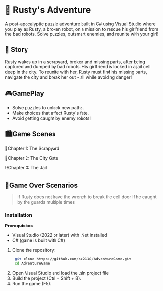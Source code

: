 # 🤖 Rusty's Adventure

A post-apocalyptic puzzle adventure built in C# using Visual Studio where you play as Rusty, a broken robot, on a mission to rescue his girlfriend from the bad robots. Solve puzzles, outsmart enemies, and reunite with your girl!

## 📜 Story
Rusty wakes up in a scrapyard, broken and missing parts, after being captured and dumped by bad robots. His girlfriend is locked in a jail cell deep in the city. To reunite with her, Rusty must find his missing parts, navigate the city and break her out - all while avoiding danger!

## 🎮GamePlay

 - Solve puzzles to unlock new paths. 
 - Make choices that affect Rusty's fate.
 - Avoid getting caught by enemy robots!

## 🏙️Game Scenes

🔧Chapter 1: The Scrapyard

🚪Chapter 2: The City Gate

⛓️Chapter 3: The Jail

## 👾Game Over Scenarios

> If Rusty does not have the wrench to break the cell door
> If he caught by the guards multiple times 

### Installation

**Prerequisites**

 - Visual Studio (2022 or later) with .Net installed
 - C# (game is built with C#)

 

 1. Clone the repository:  
      ```bash
       git clone https://github.com/su2118/AdventureGame.git
       cd AdventureGame

2. Open Visual Studio and load the .sln project file.
3. Build the project (Ctrl + Shift + B).
4. Run the game (F5).


